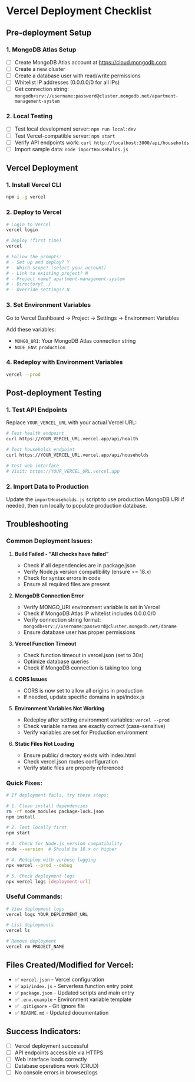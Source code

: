 # Vercel Deployment Checklist

## Pre-deployment Setup

### 1. MongoDB Atlas Setup

- [ ] Create MongoDB Atlas account at https://cloud.mongodb.com
- [ ] Create a new cluster
- [ ] Create a database user with read/write permissions
- [ ] Whitelist IP addresses (0.0.0.0/0 for all IPs)
- [ ] Get connection string: `mongodb+srv://username:password@cluster.mongodb.net/apartment-management-system`

### 2. Local Testing

- [ ] Test local development server: `npm run local:dev`
- [ ] Test Vercel-compatible server: `npm start`
- [ ] Verify API endpoints work: `curl http://localhost:3000/api/households`
- [ ] Import sample data: `node importHouseholds.js`

## Vercel Deployment

### 1. Install Vercel CLI

```bash
npm i -g vercel
```

### 2. Deploy to Vercel

```bash
# Login to Vercel
vercel login

# Deploy (first time)
vercel

# Follow the prompts:
# - Set up and deploy? Y
# - Which scope? (select your account)
# - Link to existing project? N
# - Project name? apartment-management-system
# - Directory? ./
# - Override settings? N
```

### 3. Set Environment Variables

Go to Vercel Dashboard → Project → Settings → Environment Variables

Add these variables:

- `MONGO_URI`: Your MongoDB Atlas connection string
- `NODE_ENV`: `production`

### 4. Redeploy with Environment Variables

```bash
vercel --prod
```

## Post-deployment Testing

### 1. Test API Endpoints

Replace `YOUR_VERCEL_URL` with your actual Vercel URL:

```bash
# Test health endpoint
curl https://YOUR_VERCEL_URL.vercel.app/api/health

# Test households endpoint
curl https://YOUR_VERCEL_URL.vercel.app/api/households

# Test web interface
# Visit: https://YOUR_VERCEL_URL.vercel.app
```

### 2. Import Data to Production

Update the `importHouseholds.js` script to use production MongoDB URI if needed, then run locally to populate production database.

## Troubleshooting

### Common Deployment Issues:

1. **Build Failed - "All checks have failed"**

   - Check if all dependencies are in package.json
   - Verify Node.js version compatibility (ensure >= 18.x)
   - Check for syntax errors in code
   - Ensure all required files are present

2. **MongoDB Connection Error**

   - Verify MONGO_URI environment variable is set in Vercel
   - Check if MongoDB Atlas IP whitelist includes 0.0.0.0/0
   - Verify connection string format: `mongodb+srv://username:password@cluster.mongodb.net/dbname`
   - Ensure database user has proper permissions

3. **Vercel Function Timeout**

   - Check function timeout in vercel.json (set to 30s)
   - Optimize database queries
   - Check if MongoDB connection is taking too long

4. **CORS Issues**

   - CORS is now set to allow all origins in production
   - If needed, update specific domains in api/index.js

5. **Environment Variables Not Working**

   - Redeploy after setting environment variables: `vercel --prod`
   - Check variable names are exactly correct (case-sensitive)
   - Verify variables are set for Production environment

6. **Static Files Not Loading**
   - Ensure public/ directory exists with index.html
   - Check vercel.json routes configuration
   - Verify static files are properly referenced

### Quick Fixes:

```bash
# If deployment fails, try these steps:

# 1. Clean install dependencies
rm -rf node_modules package-lock.json
npm install

# 2. Test locally first
npm start

# 3. Check for Node.js version compatibility
node --version  # Should be 18.x or higher

# 4. Redeploy with verbose logging
npx vercel --prod --debug

# 5. Check deployment logs
npx vercel logs [deployment-url]
```

### Useful Commands:

```bash
# View deployment logs
vercel logs YOUR_DEPLOYMENT_URL

# List deployments
vercel ls

# Remove deployment
vercel rm PROJECT_NAME
```

## Files Created/Modified for Vercel:

- ✅ `vercel.json` - Vercel configuration
- ✅ `api/index.js` - Serverless function entry point
- ✅ `package.json` - Updated scripts and main entry
- ✅ `.env.example` - Environment variable template
- ✅ `.gitignore` - Git ignore file
- ✅ `README.md` - Updated documentation

## Success Indicators:

- [ ] Vercel deployment successful
- [ ] API endpoints accessible via HTTPS
- [ ] Web interface loads correctly
- [ ] Database operations work (CRUD)
- [ ] No console errors in browser/logs
